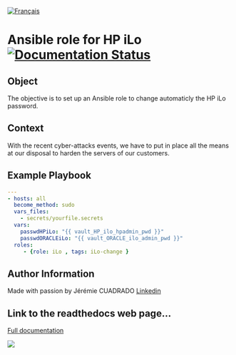 [![Français](http://upload.wikimedia.org/wikipedia/commons/1/14/Flag_of_france.png "Française")](README-FR.md)

<h1>
  <span>Ansible role for HP iLo</span>
  <a href='http://ansible_role_iLo.rtfd.io/en/latest/?badge=latest'>
    <img src='https://readthedocs.org/projects/ansible_role_iLo/badge/?version=latest' alt='Documentation Status' />
  </a>
</h1>

## Object

The objective is to set up an Ansible role to change automaticly the HP iLo password.

## Context

With the recent cyber-attacks events, we have to put in place all the means at our disposal to harden the servers of our customers.

## Example Playbook


```yml
---
- hosts: all
  become_method: sudo
  vars_files:
    - secrets/yourfile.secrets
  vars:
    passwdHPiLo: "{{ vault_HP_ilo_hpadmin_pwd }}"
    passwdORACLEiLo: "{{ vault_ORACLE_ilo_admin_pwd }}"
  roles:
     - {role: iLo , tags: iLo-change }
```
## Author Information
Made with passion by Jérémie CUADRADO [Linkedin](https://fr.linkedin.com/in/jeremiecuadrado)


## Link to the readthedocs web page...
[Full documentation](http://ansible_role_iLo.readthedocs.io/en/latest/)

[![](https://hydra-media.cursecdn.com/bukkit.gamepedia.com/4/4d/AGPL_icon.png "")](LICENSE)